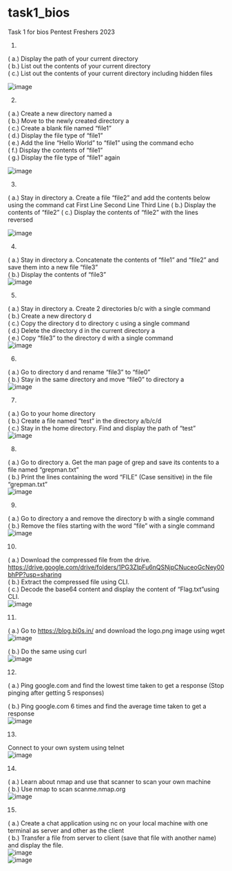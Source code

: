 # task1_bios
Task 1 for bios Pentest Freshers 2023 

1.
( a.) Display the path of your current directory  
( b.) List out the contents of your current directory  
( c.) List out the contents of your current directory including hidden files  

![image](https://user-images.githubusercontent.com/75850211/227785396-d2f53486-92e8-4e02-92e1-0530bfd10049.png)


2.
( a.) Create a new directory named a  
( b.) Move to the newly created directory a   
( c.) Create a blank file named “file1”  
( d.) Display the file type of “file1”  
( e.) Add the line “Hello World” to “file1” using the command echo  
( f.) Display the contents of “file1”  
( g.) Display the file type of “file1” again  

![image](https://user-images.githubusercontent.com/75850211/227785738-6b548c86-1aa3-4820-9cc4-12dfe5ad0927.png)


3.
( a.) Stay in directory a. Create a file “file2” and add the contents below using the  command cat
First Line Second Line Third Line
( b.) Display the contents of “file2”
( c.) Display the contents of “file2” with the lines reversed

![image](https://user-images.githubusercontent.com/75850211/227786467-2174bd86-eaf1-46c8-af60-eb21d1098f2d.png)


4.
( a.) Stay in directory a. Concatenate the contents of “file1” and “file2” and save them into a new file “file3”  
( b.) Display the contents of “file3”  
![image](https://user-images.githubusercontent.com/75850211/227786651-03e73a8b-1b09-4847-9c81-8fb2bdcd5fb9.png)



5.
( a.) Stay in directory a. Create 2 directories b/c with a single command     
( b.) Create a new directory d  
( c.) Copy the directory d to directory c using a single command  
( d.) Delete the directory d in the current directory a  
( e.) Copy “file3” to the directory d with a single command    
![image](https://user-images.githubusercontent.com/75850211/227792044-1047cbdd-0bef-4ee9-af06-29116e7aa34b.png)




6.
( a.) Go to directory d and rename “file3” to “file0”  
( b.) Stay in the same directory and move “file0” to directory a   
![image](https://user-images.githubusercontent.com/75850211/227792547-50678517-2122-4cf4-b351-c4ef5d70bff1.png)




7.
( a.) Go to your home directory   
( b.) Create a file named “test” in the directory a/b/c/d   
( c.) Stay in the home directory. Find and display the path of “test”   
![image](https://user-images.githubusercontent.com/75850211/227792674-a9083eea-c315-430d-ab8e-9003e8d6cc71.png)



8.
( a.) Go to directory a. Get the man page of grep and save its contents to a file named “grepman.txt”  
( b.) Print the lines containing the word “FILE” (Case sensitive) in the file “grepman.txt”  
![image](https://user-images.githubusercontent.com/75850211/227792952-ac9a5fec-ee36-42b4-95fa-f2c43af0e44b.png)


9.
( a.) Go to directory a and remove the directory b with a single command    
( b.) Remove the files starting with the word “file” with a single command    
![image](https://user-images.githubusercontent.com/75850211/227793185-771a5475-4f1d-44f6-8ccd-76a291d1334d.png)


10.
( a.) Download the compressed file from the drive. https://drive.google.com/drive/folders/1PG3ZlpFu6nQSNjpCNuceoGcNey00bhPP?usp=sharing  
( b.) Extract the compressed file using CLI.   
( c.) Decode the base64 content and display the content of “Flag.txt”using CLI.  
![image](https://user-images.githubusercontent.com/75850211/227793926-bd94f106-4b7f-453c-bb0b-3adbd2398c0d.png)


11.
( a.) Go to https://blog.bi0s.in/  and download the logo.png image using wget  
![image](https://user-images.githubusercontent.com/75850211/227794351-d3dd7772-981e-4d93-979b-3568d74b7be2.png)

( b.) Do the same using curl  
![image](https://user-images.githubusercontent.com/75850211/227794397-cfebf1a9-ef73-47aa-9e0d-14ca159b18b3.png)



12.
( a.) Ping google.com and find the lowest time taken to get a response (Stop pinging after getting 5 responses)  

( b.) Ping google.com 6 times and find the average time taken to get a response  
![image](https://user-images.githubusercontent.com/75850211/227794571-b91ac9e4-5e0a-4711-8332-974b5aeec6d3.png)


13. 
Connect to your own system using telnet  
![image](https://user-images.githubusercontent.com/75850211/227794939-84b6440c-ca8e-42ff-b14c-ef0aaa93d3ec.png)


14.
( a.) Learn about nmap and use that scanner to scan your own machine  
( b.) Use nmap to scan scanme.nmap.org  
![image](https://user-images.githubusercontent.com/75850211/227795386-0d645a62-8d72-48df-a020-c671fc8628bd.png)



15.
( a.) Create a chat application using nc on your local machine with one terminal as server and other as the client  
( b.) Transfer a file from server to client (save that file with another name) and display the file.  
![image](https://user-images.githubusercontent.com/75850211/227796102-b2e13181-a82d-4e5a-a9b4-6f32fdb0b22f.png)  
![image](https://user-images.githubusercontent.com/75850211/227796113-89b20d97-9a68-4678-bdb1-abea461f30b0.png)  



